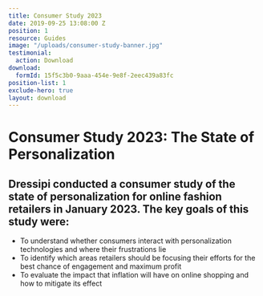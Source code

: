 ```yaml
---
title: Consumer Study 2023
date: 2019-09-25 13:08:00 Z
position: 1
resource: Guides
image: "/uploads/consumer-study-banner.jpg"
testimonial:
  action: Download
download:
  formId: 15f5c3b0-9aaa-454e-9e8f-2eec439a83fc
position-list: 1
exclude-hero: true
layout: download
---
```


# Consumer Study 2023: The State of Personalization

## Dressipi conducted a consumer study of the state of personalization for online fashion retailers in January 2023. The key goals of this study were: 

* To understand whether consumers interact with personalization technologies and where their frustrations lie
* To identify which areas retailers should be focusing their efforts for the best chance of engagement and maximum profit 
* To evaluate the impact that inflation will have on online shopping and how to mitigate its effect
